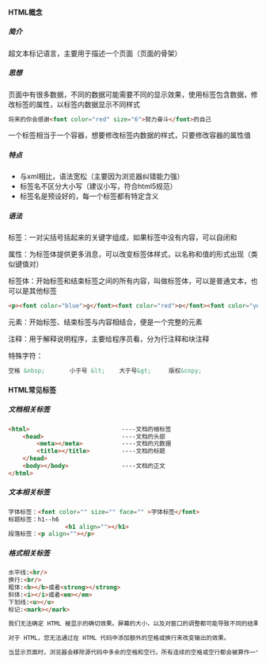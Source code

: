 #### HTML概念

##### 简介

超文本标记语言，主要用于描述一个页面（页面的骨架）

##### 思想

页面中有很多数据，不同的数据可能需要不同的显示效果，使用标签包含数据，修改标签的属性，以标签内数据显示不同样式

```html
将来的你会感谢<font color="red" size="6">努力奋斗</font>的自己
```

一个标签相当于一个容器，想要修改标签内数据的样式，只要修改容器的属性值

##### 特点

- 与xml相比，语法宽松（主要因为浏览器纠错能力强）
- 标签名不区分大小写（建议小写，符合html5规范）
- 标签名是预设好的，每一个标签都有特定含义

##### 语法

标签：一对尖括号括起来的关键字组成，如果标签中没有内容，可以自闭和

属性：为标签体提供更多消息，可以改变标签体样式，以名称和值的形式出现（类似键值对）

标签体：开始标签和结束标签之间的所有内容，叫做标签体，可以是普通文本，也可以是其他标签

```html
<p><font color="blue">g</font><font color="red">o</font><font color="yellow">o</font><font color="blue">g</font><font color="green">l</font><font color="red">e</font></p>
```

元素：开始标签、结束标签与内容相结合，便是一个完整的元素

注释：用于解释说明程序，主要给程序员看，分为行注释和块注释

特殊字符：

```html
空格 &nbsp;		小于号	&lt;	大于号&gt;		版权&copy;
```



#### HTML常见标签

##### 文档相关标签

```html
<html>							----文档的根标签
	<head>						----文档的头部
		<meta></meta>			----文档的元数据
		<title></title>			----文档的标题
	</head>
	<body></body>				----文档的正文
</html>
```

##### 文本相关标签

```html
字体标签：<font color="" size="" face="" >字体标签</font>
标题标签：h1--h6
				<h1 align=""></h1>
段落标签：<p align=""></p>				

```

##### 格式相关标签

```html
水平线:<hr/>
换行:<br/>
粗体:<b></b>或者<strong></strong>
斜体:<i></i>或者<em></em>
下划线:<u></u>
标记:<mark></mark>
```

```html
我们无法确定 HTML 被显示的确切效果。屏幕的大小，以及对窗口的调整都可能导致不同的结果。

对于 HTML，您无法通过在 HTML 代码中添加额外的空格或换行来改变输出的效果。

当显示页面时，浏览器会移除源代码中多余的空格和空行。所有连续的空格或空行都会被算作一个空格。需要注意的是，HTML 代码中的所有连续的空行（换行）也被显示为一个空格。
```

